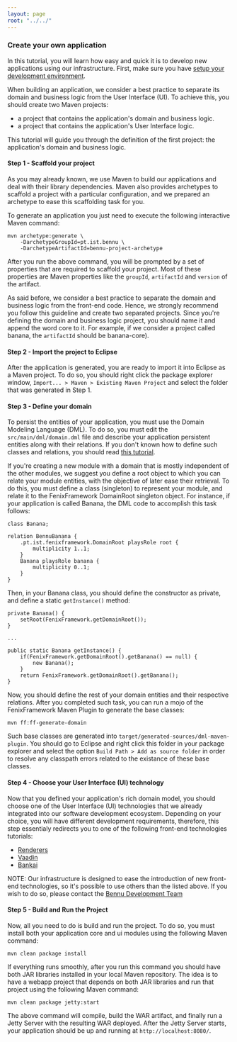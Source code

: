 ```yaml
---
layout: page
root: "../../"
---
```


### Create your own application

In this tutorial, you will learn how easy and quick it is to develop new applications using our infrastructure.
First, make sure you have [setup your development environment][Setup your development environment].

When building an application, we consider a best practice to separate its domain and business logic from the User Interface (UI). To achieve this, you should create two Maven projects: 
* a project that contains the application's domain and business logic.
* a project that contains the application's User Interface logic.

This tutorial will guide you through the definition of the first project: the application's domain and business logic.

#### Step 1 - Scaffold your project

As you may already known, we use Maven to build our applications and deal with their library dependencies. Maven also provides archetypes
to scaffold a project with a particular configuration, and we prepared an archetype to ease this scaffolding task for you.

To generate an application you just need to execute the following interactive Maven command:

	mvn archetype:generate \
		-DarchetypeGroupId=pt.ist.bennu \
		-DarchetypeArtifactId=bennu-project-archetype

After you run the above command, you will be prompted by a set of properties that are required to scaffold your project. Most of these properties are Maven properties like the ```groupId```, ```artifactId``` and ```version``` of the artifact.

As said before, we consider a best practice to separate the domain and business logic from the front-end code. Hence, we strongly recommend you follow this guideline and create two separated projects. Since you're defining the domain and business logic project, you should name it and append the word core to it. For example, if we consider a project called banana, the ```artifactId``` should be banana-core).

#### Step 2 - Import the project to Eclipse

After the application is generated, you are ready to import it into Eclipse as a Maven project. To do so, you should right click the package explorer window, ```Import... > Maven > Existing Maven Project``` and select the folder that was generated in Step 1. 

#### Step 3 - Define your domain

To persist the entities of your application, you must use the Domain Modeling Language (DML). To do so, you must
edit the ```src/main/dml/domain.dml``` file and describe your application persistent entities along with their relations. If you don't known how to define such classes and relations, you should read [this tutorial][Understand the DML].

If you're creating a new module with a domain that is mostly independent of the other modules, we suggest you define a root object to which you can relate your module entities, with the objective of later ease their retrieval. To do this, you must define a class (singleton) to represent your module, and relate it to the FenixFramework DomainRoot singleton object. For instance, if your application is called Banana, the DML code to accomplish this task follows:

	class Banana;

	relation BennuBanana {
		.pt.ist.fenixframework.DomainRoot playsRole root {
			multiplicity 1..1;
		}
		Banana playsRole banana {
			multiplicity 0..1;
		}
	}

Then, in your Banana class, you should define the constructor as private, and define a static ```getInstance()``` method:

	private Banana() {
		setRoot(FenixFramework.getDomainRoot());
	}

	...

	public static Banana getInstance() {
		if(FenixFramework.getDomainRoot().getBanana() == null) {
			new Banana();
		}
		return FenixFramework.getDomainRoot().getBanana();
	}

Now, you should define the rest of your domain entities and their respective relations. After you completed such task, you can run a mojo of the FenixFramework Maven Plugin to generate the base classes:

	mvn ff:ff-generate-domain

Such base classes are generated into ```target/generated-sources/dml-maven-plugin```. You should go to Eclipse and right click this folder in your package explorer and select the option ```Build Path > Add as source folder``` in order to resolve any classpath errors related to the existance of these base classes.

#### Step 4 - Choose your User Interface (UI) technology

Now that you defined your application's rich domain model, you should choose one of the User Interface (UI) technologies that we already integrated into our software development ecosystem. Depending on your choice, you will have different development requirements, therefore, this step essentialy redirects you to one of the following front-end technologies tutorials:
* [Renderers][Renderers]
* [Vaadin][Vaadin]
* [Bankai][Bankai]

NOTE: Our infrastructure is designed to ease the introduction of new front-end technologies, so it's possible to use others than the
listed above. If you wish to do so, please contact the [Bennu Development Team][Bennu Development Team]

#### Step 5 - Build and Run the Project

Now, all you need to do is build and run the project. To do so, you must install both your application core and ui modules using the following Maven command:

	mvn clean package install

If everything runs smoothly, after you run this command you should have both JAR libraries installed in your local Maven repository. The idea is to have a webapp project that depends on both JAR libraries and run that project using the following Maven command:

	mvn clean package jetty:start

The above command will compile, build the WAR artifact, and finally run a Jetty Server with the resulting WAR deployed. After the Jetty Server starts, your application should be up and running at ```http://localhost:8080/```.

[Understand the DML]: /tutorials/understand-the-dml
[Setup your development environment]: /tutorials/setup-your-development-environment/
[Renderers]: /tutorials/create-your-own-application/renderers
[Vaadin]: /tutorials/create-your-own-application/vaadin
[Bankai]: /tutorials/create-your-own-application/bankai
[Bennu Development Team]: /teams/bennu